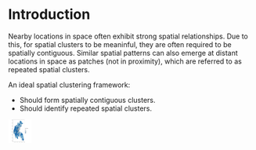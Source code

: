 # Introduction

Nearby locations in space often exhibit strong spatial relationships. Due to this, for spatial clusters to be meaninful, they are often required to be spatially contiguous. Similar spatial patterns can also emerge at distant locations in space as patches (not in proximity), which are referred to as repeated spatial clusters.

An ideal spatial clustering framework:
- Should form spatially contiguous clusters.
- Should identify repeated spatial clusters.


<a href="url"><img src="https://github.com/rajithasenanayake/repeated-spatial-clustering/blob/52e0f2042c5f0deec1f2d3f0e7281983bff2cb65/Plot%201.png" align="center" height="48" width="48" ></a>

